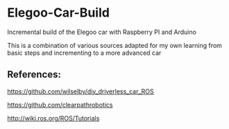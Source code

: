 # Elegoo-Car-Build
Incremental build of the Elegoo car with Raspberry PI and Arduino


This is a combination of various sources adapted for my own learning from basic steps and incrementing to a more advanced car

## References:
https://github.com/wilselby/diy_driverless_car_ROS

https://github.com/clearpathrobotics

http://wiki.ros.org/ROS/Tutorials
